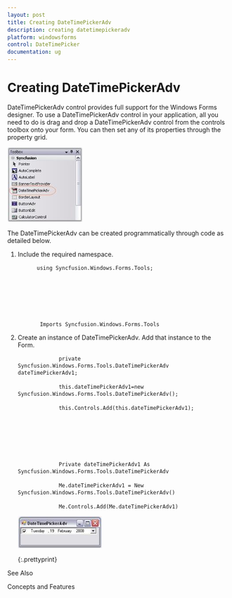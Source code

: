 ```yaml
---
layout: post
title: Creating DateTimePickerAdv
description: creating datetimepickeradv
platform: windowsforms
control: DateTimePicker
documentation: ug
---
```

# Creating DateTimePickerAdv

DateTimePickerAdv control provides full support for the Windows Forms designer. To use a DateTimePickerAdv control in your application, all you need to do is drag and drop a DateTimePickerAdv control from the controls toolbox onto your form. You can then set any of its properties through the property grid. 

![](DateTimePicker_images/Overview_img181.jpeg)



The DateTimePickerAdv can be created programmatically through code as detailed below.

1. Include the required namespace.





             using Syncfusion.Windows.Forms.Tools;







              Imports Syncfusion.Windows.Forms.Tools



2. Create an instance of DateTimePickerAdv. Add that instance to the Form.





					private Syncfusion.Windows.Forms.Tools.DateTimePickerAdv dateTimePickerAdv1;

					this.dateTimePickerAdv1=new Syncfusion.Windows.Forms.Tools.DateTimePickerAdv();

					this.Controls.Add(this.dateTimePickerAdv1);







					Private dateTimePickerAdv1 As Syncfusion.Windows.Forms.Tools.DateTimePickerAdv

					Me.dateTimePickerAdv1 = New Syncfusion.Windows.Forms.Tools.DateTimePickerAdv()

					Me.Controls.Add(Me.dateTimePickerAdv1)



   ![](DateTimePicker_images/Overview_img182.jpeg) 


   {:.prettyprint}
   
See Also

Concepts and Features

